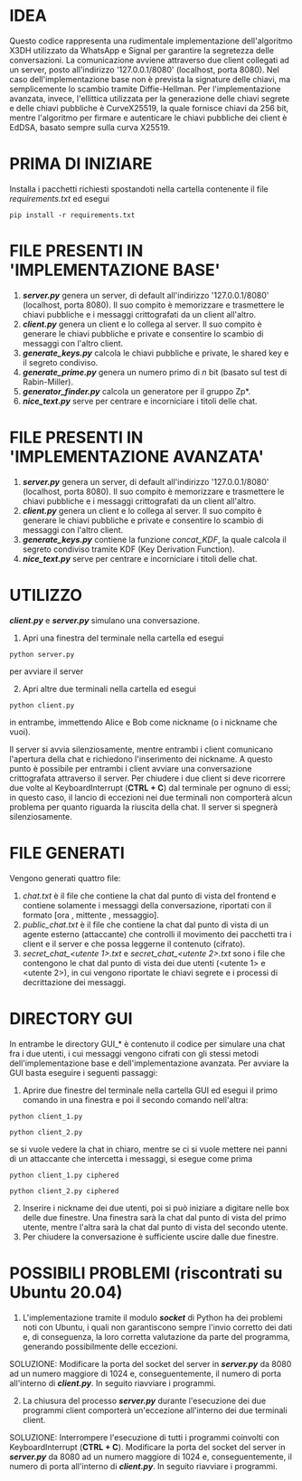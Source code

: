 
# IDEA

Questo codice rappresenta una rudimentale implementazione dell'algoritmo X3DH utilizzato da WhatsApp e Signal per garantire la segretezza delle conversazioni. La comunicazione avviene attraverso due client collegati ad un server, posto all'indirizzo '127.0.0.1/8080' (localhost, porta 8080). 
Nel caso dell'implementazione base non è prevista la signature delle chiavi, ma semplicemente lo scambio tramite Diffie-Hellman.
Per l'implementazione avanzata, invece, l'ellittica utilizzata per la generazione delle chiavi segrete e delle chiavi pubbliche è CurveX25519, la quale fornisce chiavi da 256 bit, mentre l'algoritmo per firmare e autenticare le chiavi pubbliche dei client è EdDSA, basato sempre sulla curva X25519.

# PRIMA DI INIZIARE

Installa i pacchetti richiesti spostandoti nella cartella contenente il file *requirements.txt* ed esegui
```
pip install -r requirements.txt

```
# FILE PRESENTI IN 'IMPLEMENTAZIONE BASE'

1) ***server.py*** genera un server, di default all'indirizzo '127.0.0.1/8080' (localhost, porta 8080). Il suo compito è memorizzare e trasmettere le chiavi pubbliche e i messaggi crittografati da un client all'altro.
2) ***client.py*** genera un client e lo collega al server. Il suo compito è generare le chiavi pubbliche e private e consentire lo scambio di messaggi con l'altro client.
3) ***generate_keys.py*** calcola le chiavi pubbliche e private, le shared key e il segreto condiviso.
4) ***generate_prime.py*** genera un numero primo di *n* bit (basato sul test di Rabin-Miller).
5) ***generator_finder.py*** calcola un generatore per il gruppo Zp*.
6) ***nice_text.py*** serve per centrare e incorniciare i titoli delle chat.

# FILE PRESENTI IN 'IMPLEMENTAZIONE AVANZATA'

1) ***server.py*** genera un server, di default all'indirizzo '127.0.0.1/8080' (localhost, porta 8080). Il suo compito è memorizzare e trasmettere le chiavi pubbliche e i messaggi crittografati da un client all'altro.
2) ***client.py*** genera un client e lo collega al server. Il suo compito è generare le chiavi pubbliche e private e consentire lo scambio di messaggi con l'altro client.
3) ***generate_keys.py*** contiene la funzione *concat_KDF*, la quale calcola il segreto condiviso tramite KDF (Key Derivation Function).
4) ***nice_text.py*** serve per centrare e incorniciare i titoli delle chat.

# UTILIZZO

***client.py*** e ***server.py*** simulano una conversazione.

1) Apri una finestra del terminale nella cartella ed esegui 
```
python server.py

```

per avviare il server

2) Apri altre due terminali nella cartella ed esegui
```
python client.py

```

in entrambe, immettendo Alice e Bob come nickname (o i nickname che vuoi).

Il server si avvia silenziosamente, mentre entrambi i client comunicano l'apertura della chat e richiedono l'inserimento dei nickname.
A questo punto è possibile per entrambi i client avviare una conversazione crittografata attraverso il server.
Per chiudere i due client si deve ricorrere due volte al KeyboardInterrupt (**CTRL + C**) dal terminale per ognuno di essi; in questo caso, il lancio di eccezioni nei due terminali non comporterà alcun problema per quanto riguarda la riuscita della chat.
Il server si spegnerà silenziosamente.

# FILE GENERATI

Vengono generati quattro file:

1) *chat.txt* è il file che contiene la chat dal punto di vista del frontend e contiene solamente i messaggi della conversazione, riportati con il formato [ora , mittente , messaggio].
2) *public_chat.txt* è il file che contiene la chat dal punto di vista di un agente esterno (attaccante) che controlli il movimento dei pacchetti tra i client e il server e che possa leggerne il contenuto (cifrato).
3) *secret_chat_<utente 1>.txt* e *secret_chat_<utente 2>.txt* sono i file che contengono le chat dal punto di vista dei due utenti (<utente 1> e <utente 2>), in cui vengono riportate le chiavi segrete e i processi di decrittazione dei messaggi. 


# DIRECTORY GUI

In entrambe le directory GUI_* è contenuto il codice per simulare una chat fra i due utenti, i cui messaggi vengono cifrati con gli stessi metodi dell'implementazione base e dell'implementazione avanzata. Per avviare la GUI basta eseguire i seguenti passaggi:

1) Aprire due finestre del terminale nella cartella GUI ed esegui il primo comando in una finestra e poi il secondo comando nell'altra:
```
python client_1.py 

python client_2.py 

```

se si vuole vedere la chat in chiaro, mentre se ci si vuole mettere nei panni di un attaccante che intercetta i messaggi, si esegue come prima
```
python client_1.py ciphered

python client_2.py ciphered

```

2) Inserire i nickname dei due utenti, poi si può iniziare a digitare nelle box delle due finestre. Una finestra sarà la chat dal punto di vista del primo utente, mentre l'altra sarà la chat dal punto di vista del secondo utente.
3) Per chiudere la conversazione è sufficiente uscire dalle due finestre.



# POSSIBILI PROBLEMI (riscontrati su Ubuntu 20.04)

1) L'implementazione tramite il modulo ***socket*** di Python ha dei problemi noti con Ubuntu, i quali non garantiscono sempre l'invio corretto dei dati e, di conseguenza, la loro corretta valutazione da parte del programma, generando possibilmente delle eccezioni.

SOLUZIONE: Modificare la porta del socket del server in ***server.py*** da 8080 ad un numero maggiore di 1024 e, conseguentemente, il numero di porta all'interno di ***client.py***. In seguito riavviare i programmi.

2) La chiusura del processo ***server.py*** durante l'esecuzione dei due programmi client comporterà un'eccezione all'interno dei due terminali client. 

SOLUZIONE: Interrompere l'esecuzione di tutti i programmi coinvolti con KeyboardInterrupt (**CTRL + C**). Modificare la porta del socket del server in ***server.py*** da 8080 ad un numero maggiore di 1024 e, conseguentemente, il numero di porta all'interno di ***client.py***. In seguito riavviare i programmi.


